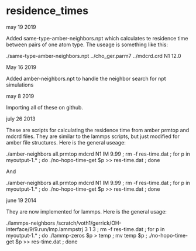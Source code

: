 # residence_times

may 19 2019

Added same-type-amber-neighbors.npt which calculates te residence time between pairs of one atom type. The useage is something like this: 

./same-type-amber-neighbors.npt ../cho_ger.parm7 ../mdcrd.crd N1 12.0

May 16 2019

Added amber-neighbors.npt to handle the neighbor search for npt simulations

may 8 2019

Importing all of these on github. 

july 26 2013

These are scripts for calculating the residence time from amber prmtop and mdcrd files. They are similar to the lammps scripts, but just modified for amber file structures. Here is the general useage:

./amber-neighbors all.prmtop mdcrd N1 IM 9.99 ; rm -f res-time.dat ; for p in myoutput-1.* ; do ./no-hopo-time-get $p >> res-time.dat ; done

And

./amber-neighbors all.prmtop mdcrd N1 IM 9.99 ; rm -f res-time.dat ; for p in myoutput-1.* ; do ./no-hopo-time-get $p >> res-time.dat ; done

june 19 2014

They are now implemented for lammps. Here is the general usage:

./lammps-neighbors /scratch/voth1/gerrick/OH-interface/9/9.run/lmp.lammpstrj 3 1 3 ; rm -f res-time.dat ; for p in myoutput-1.* ; do ./lammp-zeros $p > temp ; mv temp $p ; ./no-hopo-time-get $p >> res-time.dat ; done
